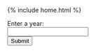 {% include home.html %}
<head>
  <title> Put in da Date Birth Kiddo </title>
</head>
<form>
  <label for = "year" class = "label"> Enter a year:<label><br>
  <input type = "number" id = "year" name = "year" class = "input"><br>
  <input type = "submit" class = "button">
</form>
<style>
  .row {
      align-items: center;
      display: flex;
  }
  .column {
      flex: 33.33%;
      padding: 5px;
  }
</style>  
<script>
  // Deployed API URL
      const API_URL = 'https://everittcheng.tk/api/calendar/';
      document.getElementById('calendar-form-1').addEventListener('submit', (event) => {
          event.preventDefault();
          var year1 = document.getElementById('year-1').value;
          // Combine API URL with expression.
          fetch(${API_URL}/isLeapYear/${year1})
          .then(response => response.json())
          .then(data => {
              // Output data to table
              const table = document.getElementById('results');
              const row = table.insertRow(-1);
              const Cell = row.insertCell(0);
              const isLeapYearCell = row.insertCell(1);
              Cell.innerHTML = data.year;
              isLeapYearCell.innerHTML = data.isLeapYear;
          });
      });
</script>
